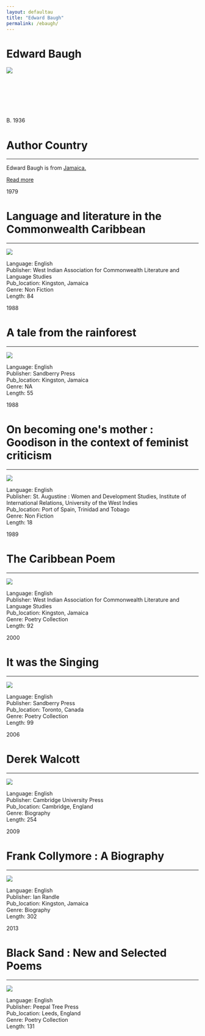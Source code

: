 ```yaml
---
layout: defaultau
title: "Edward Baugh"
permalink: /ebaugh/
---
```

<!-- partial:index.partial.html -->
<div class="content">
    <h1>Edward Baugh</h1>
    <div class="quote">
        <div><img src="https://www.amacad.org/sites/default/files/person/headshots/Baugh_Headshot.jpg" class="logo"></div>
    </div>
    <div class="timeline">
        <div style="padding-bottom:100px;"></div>
        <div class="block">
            <div class="date right"><p class="right"> B. 1936 </p></div>
            <div class="dot"></div>
            <div class="left first">
            <div class="author_country">
                <h1>Author Country</h1><hr>
            <div class="aclocation">  <p>Edward Baugh is from <a href="{{ site.baseurl }}/4">Jamaica.</a></p></div>
                <div class="acreadmore">  <a href="https://en.wikipedia.org/wiki/Edward_Baugh" target="_blank">Read more</a></div>
            </div>
            </div>
        </div>
        <div class="block">
            <div class="date left"><p class="left">1979</p></div>
            <div class="dot"></div>
            <div class="right">
                <h1>Language and literature in the Commonwealth Caribbean</h1><hr>
                <p><img src="https://www.amacad.org/sites/default/files/person/headshots/Baugh_Headshot.jpg"></p>
                <p>
                Language: English <br/>
                Publisher: West Indian Association for Commonwealth Literature and Language Studies	 <br/>
                Pub_location: Kingston, Jamaica <br/>
                Genre: Non Fiction <br/>
                Length: 84 <br/>                   </p>
            </div>
        </div>
        <div class="block">
            <div class="date right"><p class="right">1988</p></div>
            <div class="dot"></div>
            <div class="left">
                <h1>A tale from the rainforest</h1><hr>
                <p><img src="https://images-na.ssl-images-amazon.com/images/I/51wFdgLYdHL._SY291_BO1,204,203,200_QL40_FMwebp_.jpg"></p>
                <p>
                Language: English <br/>
                Publisher: Sandberry Press	 <br/>
                Pub_location: Kingston, Jamaica <br/>
                Genre: NA <br/>
                Length: 55 <br/>                       </p>
            </div>
        </div>
        <div class="block">
            <div class="date left"><p class="left hide">1988</p></div>
            <div class="dot"></div>
            <div class="right hide">
                <h1>On becoming one's mother : Goodison in the context of feminist criticism</h1><hr>
                <p><img src="https://www.jstor.org/page-scan-delivery/get-page-scan/23019660/0"></p>
                <p>
                Language: English <br/>
                Publisher: St. Augustine : Women and Development Studies, Institute of International Relations, University of the West Indies	 <br/>
                Pub_location: Port of Spain, Trinidad and Tobago <br/>
                Genre: Non Fiction <br/>
                Length: 18 <br/>                </p>
            </div>
        </div>
        <div class="block">
            <div class="date right"><p class="right hide">1989</p></div>
            <div class="dot"></div>
            <div class="left hide">
                <h1>The Caribbean Poem</h1><hr>
                <p><img src="https://www.amacad.org/sites/default/files/person/headshots/Baugh_Headshot.jpg"></p>
                <p>
                Language: English <br/>
                Publisher: West Indian Association for Commonwealth Literature and Language Studies	<br/>
                Pub_location: Kingston, Jamaica <br/>
                Genre: Poetry Collection <br/>
                Length: 92 <br/>                                </p>
            </div>
        </div>
        <div class="block">
            <div class="date left"><p class="left hide">2000</p></div>
            <div class="dot"></div>
            <div class="right hide">
                <h1>It was the Singing</h1><hr>
                <p><img src="https://images-na.ssl-images-amazon.com/images/I/518xXdEhvIL._SX324_BO1,204,203,200_.jpg" ></p>
                <p>
                Language: English <br/>
                Publisher: Sandberry Press	 <br/>
                Pub_location: Toronto, Canada <br/>
                Genre: Poetry Collection <br/>
                Length: 99 <br/>                     </p>
            </div>
        </div>
        <div class="block">
            <div class="date right"><p class="right hide">2006</p></div>
            <div class="dot"></div>
            <div class="left hide">
                <h1>Derek Walcott</h1><hr>
                <p><img src="https://books.google.dm/books/content?id=3DR-zQEACAAJ&printsec=frontcover&img=1&zoom=1&imgtk=AFLRE71uPx1ZOqVflpllqQvKKiwcPPfta3yLlTD0uyhqWt1MLac9aHHuSfMM9qW5_qWpgkN6P9lvj4bYE_t4-xNcP4a1TZq86bMNapM1g4WojEO51H-Eji-STW7nvIuxsrla3jCa4N7F"></p>
                <p>
                Language: English <br/>
                Publisher: Cambridge University Press	 <br/>
                Pub_location: Cambridge, England <br/>
                Genre: Biography <br/>
                Length: 254 <br/>                  </p>
            </div>
        </div>
        <div class="block">
            <div class="date left"><p class="left">2009</p></div>
            <div class="dot"></div>
            <div class="right hide">
                <h1>Frank Collymore : A Biography</h1><hr>
                <p><img src="https://images-na.ssl-images-amazon.com/images/I/51leKnudcVL._SX346_BO1,204,203,200_.jpg" ></p>
                <p>
                Language: English <br/>
                Publisher: Ian Randle	 <br/>
                Pub_location: Kingston, Jamaica <br/>
                Genre: Biography <br/>
                Length: 302 <br/>                   </p>
            </div>
        </div>
       <div class="block">
            <div class="date right"><p class="right hide">2013</p></div>
            <div class="dot"></div>
            <div class="left hide">
                <h1>Black Sand : New and Selected Poems</h1><hr>
                <p><img src="https://images-na.ssl-images-amazon.com/images/I/41iBtpGWmqL._SX326_BO1,204,203,200_.jpg"></p>
                <p>
                Language: English <br/>
                Publisher: Peepal Tree Press	 <br/>
                Pub_location: Leeds, England <br/>
                Genre: Poetry Collection <br/>
                Length: 131 <br/>                  </p>
            </div>
        </div>
</div>
  <!-- partial -->
<script src='https://cdnjs.cloudflare.com/ajax/libs/jquery/3.1.1/jquery.min.js'></script><script  src="{{ site.baseurl }}/assets/js/authorscript.js"></script>